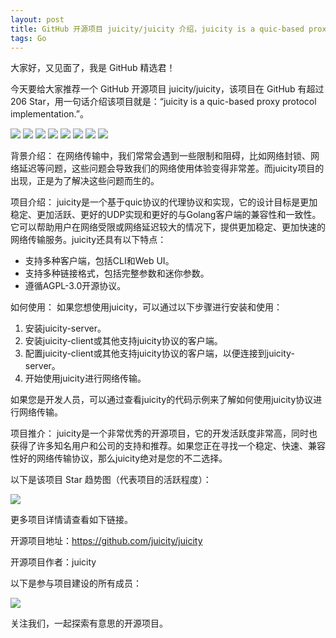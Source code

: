 ```yaml
---
layout: post
title: GitHub 开源项目 juicity/juicity 介绍，juicity is a quic-based proxy protocol implementation.
tags: Go
---
```


大家好，又见面了，我是 GitHub 精选君！

今天要给大家推荐一个 GitHub 开源项目 juicity/juicity，该项目在 GitHub 有超过 206 Star，用一句话介绍该项目就是：“juicity is a quic-based proxy protocol implementation.”。


![](https://www.v2fly.org/tools/win.svg)
![](https://www.v2fly.org/tools/linux.svg)
![](https://www.v2fly.org/tools/apple.svg)
![](https://www.v2fly.org/tools/linux.svg)
![](https://www.v2fly.org/tools/linux.svg)
![](https://www.v2fly.org/tools/win.svg)
![](https://www.v2fly.org/tools/linux.svg)
![](https://www.v2fly.org/tools/apple.svg)



背景介绍：
在网络传输中，我们常常会遇到一些限制和阻碍，比如网络封锁、网络延迟等问题，这些问题会导致我们的网络使用体验变得非常差。而juicity项目的出现，正是为了解决这些问题而生的。

项目介绍：
juicity是一个基于quic协议的代理协议和实现，它的设计目标是更加稳定、更加活跃、更好的UDP实现和更好的与Golang客户端的兼容性和一致性。它可以帮助用户在网络受限或网络延迟较大的情况下，提供更加稳定、更加快速的网络传输服务。juicity还具有以下特点：
- 支持多种客户端，包括CLI和Web UI。
- 支持多种链接格式，包括完整参数和迷你参数。
- 遵循AGPL-3.0开源协议。

如何使用：
如果您想使用juicity，可以通过以下步骤进行安装和使用：
1. 安装juicity-server。
2. 安装juicity-client或其他支持juicity协议的客户端。
3. 配置juicity-client或其他支持juicity协议的客户端，以便连接到juicity-server。
4. 开始使用juicity进行网络传输。

如果您是开发人员，可以通过查看juicity的代码示例来了解如何使用juicity协议进行网络传输。

项目推介：
juicity是一个非常优秀的开源项目，它的开发活跃度非常高，同时也获得了许多知名用户和公司的支持和推荐。如果您正在寻找一个稳定、快速、兼容性好的网络传输协议，那么juicity绝对是您的不二选择。




以下是该项目 Star 趋势图（代表项目的活跃程度）：

![](https://api.star-history.com/svg?repos=juicity/juicity&type=Timeline)

更多项目详情请查看如下链接。

开源项目地址：https://github.com/juicity/juicity 

开源项目作者：juicity

以下是参与项目建设的所有成员：

![](https://contrib.rocks/image?repo=juicity/juicity)

关注我们，一起探索有意思的开源项目。

